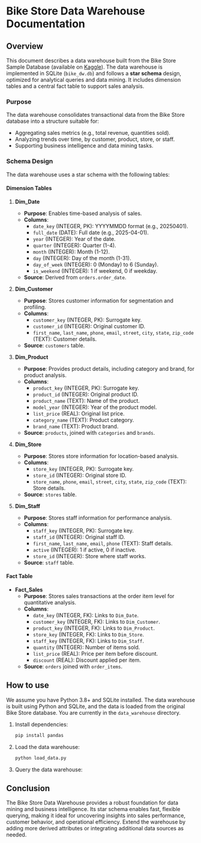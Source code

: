 # Bike Store Data Warehouse Documentation

## Overview
This document describes a data warehouse built from the Bike Store Sample Database (available on [Kaggle](https://www.kaggle.com/datasets/dillonmyrick/bike-store-sample-database)). The data warehouse is implemented in SQLite (`bike_dw.db`) and follows a **star schema** design, optimized for analytical queries and data mining. It includes dimension tables and a central fact table to support sales analysis.

### Purpose
The data warehouse consolidates transactional data from the Bike Store database into a structure suitable for:
- Aggregating sales metrics (e.g., total revenue, quantities sold).
- Analyzing trends over time, by customer, product, store, or staff.
- Supporting business intelligence and data mining tasks.

### Schema Design
The data warehouse uses a star schema with the following tables:

#### Dimension Tables
1. **Dim_Date**
   - **Purpose**: Enables time-based analysis of sales.
   - **Columns**:
     - `date_key` (INTEGER, PK): YYYYMMDD format (e.g., 20250401).
     - `full_date` (DATE): Full date (e.g., 2025-04-01).
     - `year` (INTEGER): Year of the date.
     - `quarter` (INTEGER): Quarter (1-4).
     - `month` (INTEGER): Month (1-12).
     - `day` (INTEGER): Day of the month (1-31).
     - `day_of_week` (INTEGER): 0 (Monday) to 6 (Sunday).
     - `is_weekend` (INTEGER): 1 if weekend, 0 if weekday.
   - **Source**: Derived from `orders.order_date`.

2. **Dim_Customer**
   - **Purpose**: Stores customer information for segmentation and profiling.
   - **Columns**:
     - `customer_key` (INTEGER, PK): Surrogate key.
     - `customer_id` (INTEGER): Original customer ID.
     - `first_name`, `last_name`, `phone`, `email`, `street`, `city`, `state`, `zip_code` (TEXT): Customer details.
   - **Source**: `customers` table.

3. **Dim_Product**
   - **Purpose**: Provides product details, including category and brand, for product analysis.
   - **Columns**:
     - `product_key` (INTEGER, PK): Surrogate key.
     - `product_id` (INTEGER): Original product ID.
     - `product_name` (TEXT): Name of the product.
     - `model_year` (INTEGER): Year of the product model.
     - `list_price` (REAL): Original list price.
     - `category_name` (TEXT): Product category.
     - `brand_name` (TEXT): Product brand.
   - **Source**: `products`, joined with `categories` and `brands`.

4. **Dim_Store**
   - **Purpose**: Stores store information for location-based analysis.
   - **Columns**:
     - `store_key` (INTEGER, PK): Surrogate key.
     - `store_id` (INTEGER): Original store ID.
     - `store_name`, `phone`, `email`, `street`, `city`, `state`, `zip_code` (TEXT): Store details.
   - **Source**: `stores` table.

5. **Dim_Staff**
   - **Purpose**: Stores staff information for performance analysis.
   - **Columns**:
     - `staff_key` (INTEGER, PK): Surrogate key.
     - `staff_id` (INTEGER): Original staff ID.
     - `first_name`, `last_name`, `email`, `phone` (TEXT): Staff details.
     - `active` (INTEGER): 1 if active, 0 if inactive.
     - `store_id` (INTEGER): Store where staff works.
   - **Source**: `staff` table.

#### Fact Table
- **Fact_Sales**
  - **Purpose**: Stores sales transactions at the order item level for quantitative analysis.
  - **Columns**:
    - `date_key` (INTEGER, FK): Links to `Dim_Date`.
    - `customer_key` (INTEGER, FK): Links to `Dim_Customer`.
    - `product_key` (INTEGER, FK): Links to `Dim_Product`.
    - `store_key` (INTEGER, FK): Links to `Dim_Store`.
    - `staff_key` (INTEGER, FK): Links to `Dim_Staff`.
    - `quantity` (INTEGER): Number of items sold.
    - `list_price` (REAL): Price per item before discount.
    - `discount` (REAL): Discount applied per item.
  - **Source**: `orders` joined with `order_items`.

## How to use
We assume you have Python 3.8+ and SQLite installed. The data warehouse is built using Python and SQLite, and the data is loaded from the original Bike Store database.
You are currently in the `data_warehouse` directory.
1. Install dependencies:
   ```bash
   pip install pandas
   ```
2. Load the data warehouse:
   ```bash
   python load_data.py
   ```
3. Query the data warehouse:

## Conclusion
The Bike Store Data Warehouse provides a robust foundation for data mining and business intelligence. Its star schema enables fast, flexible querying, making it ideal for uncovering insights into sales performance, customer behavior, and operational efficiency. Extend the warehouse by adding more derived attributes or integrating additional data sources as needed.
